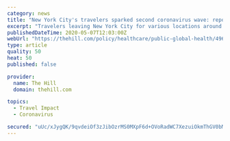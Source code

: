```yaml
---
category: news
title: "New York City's travelers sparked second coronavirus wave: report"
excerpt: "Travelers leaving New York City for various locations around the U.S. were responsible for much of the U.S.-based spread of the coronavirus, according to findings from U.S. scientists."
publishedDateTime: 2020-05-07T12:03:00Z
webUrl: "https://thehill.com/policy/healthcare/public-global-health/496531-new-york-citys-travelers-sparked-second-coronavirus"
type: article
quality: 50
heat: 50
published: false

provider:
  name: The Hill
  domain: thehill.com

topics:
  - Travel Impact
  - Coronavirus

secured: "uUc/xJygQK/9qvdeiOf3zJibOzrMS0MXpF6d+OVoRadWC7XezuiOkmThGV0bMlWSYHlwm6+8J2jlofB5fWkcOuILC21gADUorefi/39bFwCI9iyeyNkF9jqHAmSpSrc6xloD3xyoqeiJobsyczObZvvUyqCTrZlNDhAd0O4L0F/DcNNfpTCyt1aCL7Gr3alRPZXYoarIhp3KO0fuFT6KhLhCmALw4Jmt3djz1v6xbRjvr7r+h3Hw+TdV/0rgaMLCrj85VlQEL0Sd06ej/+kYU2KdIBIJK/xZi3GGYcAYbB3M+8sMmXfg9ge6GGb26QbzdTFexHInavdEb5eV9jeKXUPjx31ElveJh7bBjXM538eXuy+96PFNLOZjHYj+MYXBddg8y10Oz1h9zzEsTKkGAMoy/H/ONeK5bS10Y+zzMjYoXt+zBjDnMCjZ2XPSx3M161+ZSK7BkMWgxg7j/69+P7C2ZJ94L8HJomV3zGpYT/A=;2jH84uYV6KklvwLjA+nUAw=="
---
```


